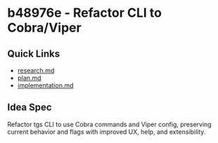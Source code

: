 # b48976e - Refactor CLI to Cobra/Viper

## Quick Links
- [research.md](./research.md)
- [plan.md](./plan.md)
- [implementation.md](./implementation.md)

## Idea Spec
Refactor tgs CLI to use Cobra commands and Viper config, preserving current behavior and flags with improved UX, help, and extensibility.
